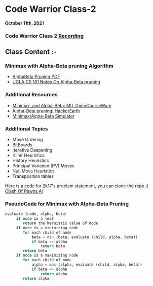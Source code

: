 # Code Warrior Class-2

#### October 11th, 2021

### Code Warrior Class 2 [Recording](https://bit.ly/CodeWarriors-class2)

## Class Content :-

### Minimax with Alpha-Beta pruning Algorithm

- [AlphaBeta Pruning PDF](alphabetapruning.pdf)
- [UCLA CS 161 Notes On Alpha-Beta pruning](http://web.cs.ucla.edu/~rosen/161/notes/alphabeta.html)

### Additional Resources
- [Minimax, and Alpha-Beta: MIT OpenCourseWare](https://www.youtube.com/watch?v=STjW3eH0Cik)
- [Alpha-Beta pruning: HackerEarth](https://www.hackerearth.com/blog/artificial-intelligence/minimax-algorithm-alpha-beta-pruning/)
- [Minimax/Alpha-Beta Simulator](https://raphsilva.github.io/utilities/minimax_simulator/)

### Additional Topics
- Move Ordering
- BitBoards
- Iterative Deepening
- Killer Heuristics
- History Heuristics
- Principal Variation (PV) Moves
- Null Move Heuristics
- Transposition tables

Here is a code for 2k17's problem statement, you can clone the repo ;)
[Clash Of Pawns AI](https://github.com/Abhey/Clash-Of-Pawn-AI)

### PseudoCode for Minimax with Alpha-Beta Pruning

```python
evaluate (node, alpha, beta)
     if node is a leaf
        return the heruistic value of node
     if node is a minimizing node
        for each child of node
            beta = min (beta, evaluate (child, alpha, beta))
            if beta <= alpha
                return beta
        return beta
     if node is a maximizing node
        for each child of node
            alpha = max (alpha, evaluate (child, alpha, beta))
            if beta <= alpha
                return alpha
        return alpha
```